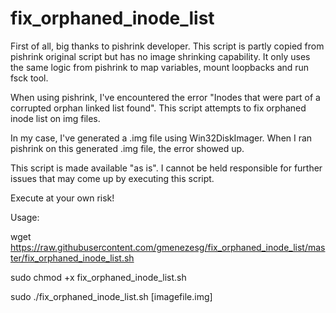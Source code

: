 # fix_orphaned_inode_list
First of all, big thanks to pishrink developer. This script is partly copied from pishrink original script but has no image shrinking capability. It only uses the same logic from pishrink to map variables, mount loopbacks and run fsck tool.

When using pishrink, I've encountered the error "Inodes that were part of a corrupted orphan linked list found". 
This script attempts to fix orphaned inode list on img files.

In my case, I've generated a .img file using Win32DiskImager. When I ran pishrink on this generated .img file, the error showed up.

This script is made available "as is". I cannot be held responsible for further issues that may come up by executing this script.

Execute at your own risk!

Usage:

wget https://raw.githubusercontent.com/gmenezesg/fix_orphaned_inode_list/master/fix_orphaned_inode_list.sh

sudo chmod +x fix_orphaned_inode_list.sh

sudo ./fix_orphaned_inode_list.sh [imagefile.img]
